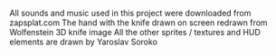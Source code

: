 All sounds and music used in this project were downloaded from zapsplat.com
The hand with the knife drawn on screen redrawn from Wolfenstein 3D knife image
All the other sprites / textures and HUD elements are drawn by Yaroslav Soroko